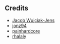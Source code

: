 ## Credits

-   [Jacob Wujciak-Jens](https://github.com/assignUser)
-   [jonz94](https://github.com/jonz94)
-   [painhardcore](https://github.com/painhardcore)
-   [rhalaly](https://github.com/rhalaly)
